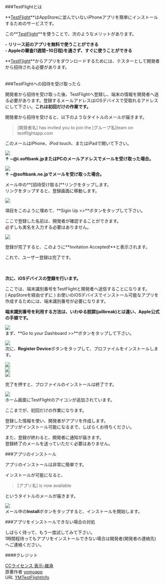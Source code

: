 ###TestFlightとは

**[TestFlight][]**はAppStoreに並んでいないiPhoneアプリを簡単にインストールするためのサービスです。  

この**[TestFlight][]**を使うことで、次のようなメリットがあります。  

**- リリース前のアプリを無料で使うことができる**  
**- Appleの審査(1週間~10日程)を通さず、すぐに使うことができる**  

**[TestFlight][]**からアプリをダウンロードするためには、テスターとして開発者から招待される必要があります。  
　  
  

###TestFlightへの招待を受け取ったら

開発者から招待を受け取った後、TestFlightへ登録し、端末の情報を開発者へ送る必要があります。登録するメールアドレスはiOSデバイスで受取れるアドレスにして下さい。**これは初回だけの作業です。**  

開発者から招待を受けると、以下のようなタイトルのメールが届きます。

>[開発者名] has invited you to join the [グループ名]team on testfilghtapp.com  

このメールはiPhone、iPod touch、またはiPadで開いて下さい。  


![](../../raw/master/images/img01.png)  
**↑ ~@i.softbank.jpまたはPCのメールアドレスでメールを受け取った場合。**  

![](../../raw/master/images/img02.png)  
**↑ ~@softbank.ne.jpでメールを受け取った場合。**  

メール中の**[招待受け取る]**リンクをタップします。  
リンクをタップすると、登録画面に移動します。   

![](../../raw/master/images/img03.png)

項目をこのように埋めて、**Sigin Up >>**ボタンをタップして下さい。  

ここで登録した名前は、開発者が確認することができます。  
必ずしも実名を入力する必要はありません。  

![](../../raw/master/images/img04.png)

登録が完了すると、このように**Invitation Accepted!**と表示されます。  

これで、ユーザー登録は完了です。  

　　  

**次に、iOSデバイスの登録を行います。**  

ここでは、端末識別番号をTestFlightと開発者へ送信することになります。  
( AppStoreを経由せずに ) お使いのiOSデバイスでインストール可能なアプリを作成するためには、端末識別番号が必要になります。  

**端末識別番号を利用する方法は、いわゆる脱獄(jailbreak)とは違い、Apple公式の手順です。**

![](../../raw/master/images/img05.png)  
まず、**Go to your Dashboard >>**ボタンをタップして下さい。  

![](../../raw/master/images/img06.png)   
次に、**Register Device**ボタンをタップして、プロファイルをインストールします。  

![](../../raw/master/images/img06.png)  
![](../../raw/master/images/img07.png)  
![](../../raw/master/images/img08.png)

完了を押すと、プロファイルのインストールは終了です。    

![](../../raw/master/images/img09.png)  
ホーム画面にTestFlightのアイコンが追加されています。  

ここまでが、初回だけの作業になります。

登録した情報を使い、開発者がアプリを作成します。  
アプリがインストール可能になるまで、しばらくお待ちください。  

また、登録が終わると、開発者に通知が届きます。  
登録終了のメールを送っていただく必要はありません。  

###アプリのインストール

アプリのインストールは非常に簡単です。  

インストールが可能になると、  

> [アプリ名] is now available

というタイトルのメールが届きます。  

![](../../raw/master/images/img10.png)  
メール中の**Install**ボタンをタップすると、インストールを開始します。  

###アプリをインストールできない場合の対処

しばらく待って、もう一度試してみて下さい。  
1時間程待ってもアプリをインストールできない場合は開発者(開発者の連絡先)へご連絡ください。  

####クレジット

[CCライセンス 表示-継承](http://creativecommons.org/licenses/by-sa/2.1/jp/)  
原著作者 [yomoapp](https://twitter.com/yomoapp)  
URL [YMTestFlightInfo](https://github.com/hayashi311/YMTestFlightInfo)  


[TestFlight]: http://testflightapp.com
